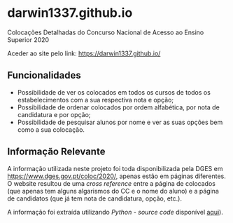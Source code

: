 # darwin1337.github.io
Colocações Detalhadas do Concurso Nacional de Acesso ao Ensino Superior 2020

Aceder ao site pelo link: https://darwin1337.github.io/

## Funcionalidades

* Possibilidade de ver os colocados em todos os cursos de todos os estabelecimentos com a sua respectiva nota e opção;
* Possibilidade de ordenar colocados por ordem alfabética, por nota de candidatura e por opção;
* Possibilidade de pesquisar alunos por nome e ver as suas opções bem como a sua colocação.

## Informação Relevante

A informação utilizada neste projeto foi toda disponibilizada pela DGES em https://www.dges.gov.pt/coloc/2020/, apenas estão em páginas diferentes. O website resultou de uma *cross reference* entre a página de colocados (que apenas tem alguns algarismos do CC e o nome do aluno) e a página de candidatos (que já tem nota de candidatura, opção, etc.).

A informação foi extraída utilizando *Python* - *source code* disponível [aqui](https://github.com/Darwin1337/darwin1337.github.io/tree/main/py-sourcecode)).
